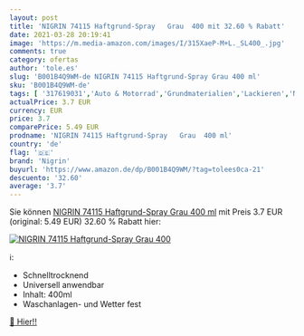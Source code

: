 ```yaml
---
layout: post
title: 'NIGRIN 74115 Haftgrund-Spray   Grau  400 mit 32.60 % Rabatt'
date: 2021-03-28 20:19:41
image: 'https://m.media-amazon.com/images/I/315XaeP-M+L._SL400_.jpg'
comments: true
category: ofertas
author: 'tole.es'
slug: 'B001B4Q9WM-de NIGRIN 74115 Haftgrund-Spray Grau 400 ml'
sku: 'B001B4Q9WM-de'
tags: [ '317619031','Auto & Motorrad','Grundmaterialien','Lackieren','NIGRIN','Produkte','nigrin', ]
actualPrice: 3.7 EUR
currency: EUR
price: 3.7
comparePrice: 5.49 EUR
prodname: 'NIGRIN 74115 Haftgrund-Spray   Grau  400 ml'
country: 'de'
flag: '🇩🇪'
brand: 'Nigrin'
buyurl: 'https://www.amazon.de/dp/B001B4Q9WM/?tag=tolees0ca-21'
descuento: '32.60'
average: '3.7'
---
```


Sie können [NIGRIN 74115 Haftgrund-Spray   Grau  400 ml](https://www.amazon.de/dp/B001B4Q9WM/?tag=tolees0ca-21) mit Preis 3.7 EUR (original: 5.49 EUR) 32.60 % Rabatt hier:

[![NIGRIN 74115 Haftgrund-Spray   Grau  400](https://m.media-amazon.com/images/I/315XaeP-M+L._SL400_.jpg)](https://www.amazon.de/dp/B001B4Q9WM/?tag=tolees0ca-21)

ℹ️:

- Schnelltrocknend
- Universell anwendbar
- Inhalt: 400ml
- Waschanlagen- und Wetter fest

[🛒 Hier!!](https://www.amazon.de/dp/B001B4Q9WM/?tag=tolees0ca-21)
